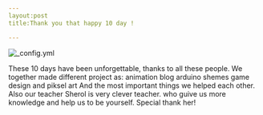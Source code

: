 ```yaml
---
layout:post
title:Thank you that happy 10 day !

---
```


![_config.yml](https://lh3.googleusercontent.com/bktHh46SmH2HdR_zsLNg5nvoyezbuEDFpYhgIaoQvDacEYDqnriSDzP3a0wbaH3yu34I26jjwMyR7Q=w1177-h667-no)

These 10 days have been unforgettable, thanks to all these people. We together made different project  as: 
animation
blog
arduino shemes 
game design and piksel art
And the most important things we helped each other.
Also our teacher Sherol is very clever teacher. who guive us more knowledge and help us to be yourself. Special thank her!

